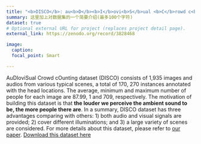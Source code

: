 ```yaml
---
title: "<b>DISCO</b>: au<b>D</b><b>I</b>ovi<b>S</b>ual <b>C</b>rowd c<b>O</b>unting dataset"
summary: 这里加上对数据集的一个简要介绍(最多100个字符)
dataset: true
# Optional external URL for project (replaces project detail page).
external_link: https://zenodo.org/record/3828468

image:
  caption: 
  focal_point: Smart

---
```

AuDIoviSual Crowd cOunting dataset (DISCO) consists of 1,935 images and audios from various typical scenes, a total of 170, 270 instances annotated with the head locations. The average, minimum and maximum number of people for each image are 87.99, 1 and 709, respectively. The motivation of building this dataset is that **the louder we perceive the ambient sound to be, the more people there are**. In a summary, DISCO dataset has three advantages comparing with others: 1) both audio and visual signals are provided; 2) cover different illuminations; and 3) a large variety of scenes are considered. For more details about this dataset, please refer to [our paper](https://arxiv.org/abs/2005.07097). [Download this dataset here](https://zenodo.org/record/3828468)